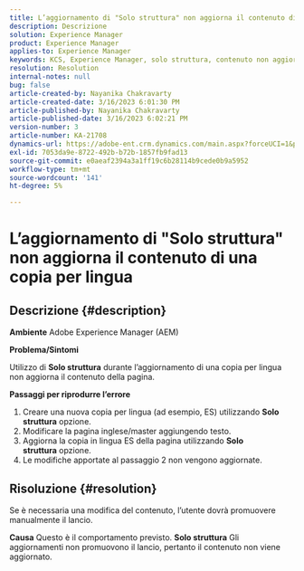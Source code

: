 ```yaml
---
title: L’aggiornamento di "Solo struttura" non aggiorna il contenuto di una copia per lingua
description: Descrizione
solution: Experience Manager
product: Experience Manager
applies-to: Experience Manager
keywords: KCS, Experience Manager, solo struttura, contenuto non aggiornato nella copia per lingua
resolution: Resolution
internal-notes: null
bug: false
article-created-by: Nayanika Chakravarty
article-created-date: 3/16/2023 6:01:30 PM
article-published-by: Nayanika Chakravarty
article-published-date: 3/16/2023 6:02:21 PM
version-number: 3
article-number: KA-21708
dynamics-url: https://adobe-ent.crm.dynamics.com/main.aspx?forceUCI=1&pagetype=entityrecord&etn=knowledgearticle&id=03c95092-24c4-ed11-83ff-6045bd006793
exl-id: 7053da9e-8722-492b-b72b-1857fb9fad13
source-git-commit: e0aeaf2394a3a1ff19c6b28114b9cede0b9a5952
workflow-type: tm+mt
source-wordcount: '141'
ht-degree: 5%

---
```


# L’aggiornamento di &quot;Solo struttura&quot; non aggiorna il contenuto di una copia per lingua

## Descrizione {#description}

<b>Ambiente</b>
Adobe Experience Manager (AEM)

<b>Problema/Sintomi</b>

Utilizzo di <b>Solo struttura</b> durante l’aggiornamento di una copia per lingua non aggiorna il contenuto della pagina.

<b>Passaggi per riprodurre l’errore</b>

1. Creare una nuova copia per lingua (ad esempio, ES) utilizzando <b>Solo struttura</b> opzione.
2. Modificare la pagina inglese/master aggiungendo testo.
3. Aggiorna la copia in lingua ES della pagina utilizzando <b>Solo struttura</b> opzione.
4. Le modifiche apportate al passaggio 2 non vengono aggiornate.



## Risoluzione {#resolution}


Se è necessaria una modifica del contenuto, l’utente dovrà promuovere manualmente il lancio.


<b>Causa</b>
Questo è il comportamento previsto. <b>Solo struttura</b> Gli aggiornamenti non promuovono il lancio, pertanto il contenuto non viene aggiornato.

